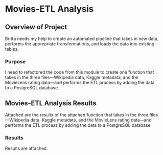 # Movies-ETL Analysis

## Overview of Project
Britta needs my help to create an automated pipeline that takes in new data, performs the appropriate transformations, and loads the data into existing tables.
  
### Purpose
I need to refactored the code from this module to create one function that takes in the three files—Wikipedia data, Kaggle metadata, and the MovieLens rating data—and performs the ETL process by adding the data to a PostgreSQL database.

## Movies-ETL Analysis Results
Attached are the results of the attached function that takes in the three files—Wikipedia data, Kaggle metadata, and the MovieLens rating data—and performs the ETL process by adding the data to a PostgreSQL database.

### Results
Results are attached.
